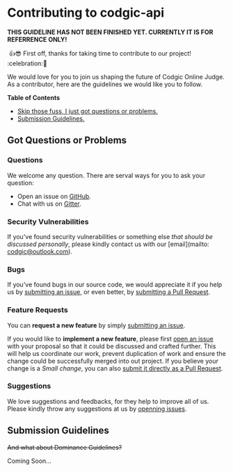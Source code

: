 # Contributing to codgic-api

**THIS GUIDELINE HAS NOT BEEN FINISHED YET. CURRENTLY IT IS FOR REFERRENCE ONLY!**

​ :+1::sunglasses: First off, thanks for taking time to contribute to our project! :celebration::tada:

We would love for you to join us shaping the future of Codgic Online Judge. As a contributor, here are the guidelines we would like you to follow.

**Table of Contents**

- [Skip those fuss, I just got questions or problems.](#got-questions-or-problems)
- [Submission Guidelines.](#submission-guidelines)


## Got Questions or Problems

### Questions

We welcome any question. There are serval ways for you to ask your question:

- Open an issue on [GitHub](https://github.com/Codgic/codgic-api/issues).
- Chat with us on [Gitter](https://gitter.im/Codgic/codgic-api).

### Security Vulnerabilities

If you've found security vulnerabilities or something else *that should be discussed personally*, please kindly contact us with our [email](mailto: codgic@outlook.com).

### Bugs

If you've found bugs in our source code, we would appreciate it if you help us by [submitting an issue](https://github.com/Codgic/codgic-api), or even better, by [submitting a Pull Request](#submitting-pull-requests).

### Feature Requests

You can **request a new feature** by simply [submitting an issue](https://github.com/Codgic/codgic-api). 

If you would like to **implement a new feature**, please first [open an issue](https://github.com/Codgic/codgic-api/issues) with your proposal so that it could be discussed and crafted further. This will help us coordinate our work, prevent duplication of work and ensure the change could be successfully merged into out project. If you believe your change is a *Small change*, you can also [submit it directly as a Pull Request](#submitting-pull-requests).

### Suggestions

We love suggestions and feedbacks, for they help to improve all of us. Please kindly throw any suggestions at us by [openning issues](https://github.com/Codgic/codgic-api).



## Submission Guidelines

~~And what about Dominance Guidelines?~~

Coming Soon...